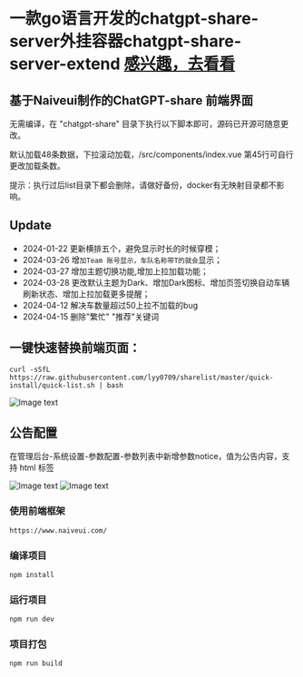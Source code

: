 # 一款go语言开发的chatgpt-share-server外挂容器chatgpt-share-server-extend [感兴趣，去看看](https://github.com/frontend-winter/chatgpt-share-server)

## 基于Naiveui制作的ChatGPT-share 前端界面

无需编译，在 "chatgpt-share" 目录下执行以下脚本即可，源码已开源可随意更改。

默认加载48条数据，下拉滚动加载，/src/components/index.vue 第45行可自行更改加载条数。

提示：执行过后list目录下都会删除，请做好备份，docker有无映射目录都不影响。

## Update
- 2024-01-22 更新横排五个，避免显示时长的时候穿模；
- 2024-03-26 增`加Team 账号显示，车队名称带T的就会`显示；
- 2024-03-27 增加主题切换功能,增加上拉加载功能；
- 2024-03-28 更改默认主题为Dark、增加Dark图标、增加页签切换自动车辆刷新状态、增加上拉加载更多提醒；
- 2024-04-12 解决车数量超过50上拉不加载的bug
- 2024-04-15 删除"繁忙" "推荐"关键词


## 一键快速替换前端页面：
```shell
curl -sSfL https://raw.githubusercontent.com/lyy0709/sharelist/master/quick-install/quick-list.sh | bash
```

![Image text](./quick-install/home.png)


## 公告配置
在管理后台-系统设置-参数配置-参数列表中新增参数notice，值为公告内容，支持 html 标签

![Image text](https://chatgpt-share-server.xyhelper.cn/assets/notice1-U7IuKWIa.png)
![Image text](https://chatgpt-share-server.xyhelper.cn/assets/notice2-umTyfMe7.png)

### 使用前端框架
```html
https://www.naiveui.com/
```
### 编译项目
```sh
npm install
```

### 运行项目

```sh
npm run dev
```

### 项目打包

```sh
npm run build
```
